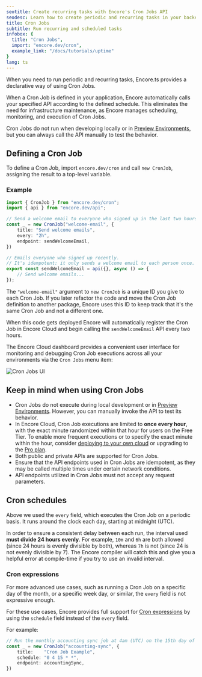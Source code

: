 ```yaml
---
seotitle: Create recurring tasks with Encore's Cron Jobs API
seodesc: Learn how to create periodic and recurring tasks in your backend application using Encore's Cron Jobs API.
title: Cron Jobs
subtitle: Run recurring and scheduled tasks
infobox: {
  title: "Cron Jobs",
  import: "encore.dev/cron",
  example_link: "/docs/tutorials/uptime"
}
lang: ts
---
```


When you need to run periodic and recurring tasks, Encore.ts provides a declarative way of using Cron Jobs.

When a Cron Job is defined in your application, Encore automatically calls your specified API according to the defined schedule. This eliminates the need for infrastructure maintenance, as Encore manages scheduling, monitoring, and execution of Cron Jobs.

<Callout type="info">

Cron Jobs do not run when developing locally or in [Preview Environments](/docs/platform/deploy/preview-environments), but you can always call the API manually to test the behavior.

</Callout>

<GitHubLink
    href="https://github.com/encoredev/examples/tree/main/ts/uptime"
    desc="Uptime Monitoring app that uses a Cron Job to periodically check the uptime of a website."
/>

## Defining a Cron Job

To define a Cron Job, import `encore.dev/cron` and call `new CronJob`, assigning the result to a top-level variable.

### Example

```ts
import { CronJob } from "encore.dev/cron";
import { api } from "encore.dev/api";

// Send a welcome email to everyone who signed up in the last two hours.
const _ = new CronJob("welcome-email", {
	title: "Send welcome emails",
	every: "2h",
	endpoint: sendWelcomeEmail,
})

// Emails everyone who signed up recently.
// It's idempotent: it only sends a welcome email to each person once.
export const sendWelcomeEmail = api({}, async () => {
	// Send welcome emails...
});
```

The `"welcome-email"` argument to `new CronJob` is a unique ID you give to each Cron Job.
If you later refactor the code and move the Cron Job definition to another package,
Encore uses this ID to keep track that it's the same Cron Job and not a different one.

When this code gets deployed Encore will automatically register the Cron Job in Encore Cloud
and begin calling the `sendWelcomeEmail` API every two hours.

The Encore Cloud dashboard provides a convenient user interface for monitoring and debugging
Cron Job executions across all your environments via the `Cron Jobs` menu item:

![Cron Jobs UI](/assets/docs/cron.png)

## Keep in mind when using Cron Jobs

- Cron Jobs do not execute during local development or in [Preview Environments](/docs/platform/deploy/preview-environments). However, you can manually invoke the API to test its behavior.
- In Encore Cloud, Cron Job executions are limited to **once every hour**, with the exact minute randomized within that hour for users on the Free Tier. To enable more frequent executions or to specify the exact minute within the hour, consider [deploying to your own cloud](/docs/platform/deploy/own-cloud) or upgrading to the [Pro plan](/pricing).
- Both public and private APIs are supported for Cron Jobs.
- Ensure that the API endpoints used in Cron Jobs are idempotent, as they may be called multiple times under certain network conditions.
- API endpoints utilized in Cron Jobs must not accept any request parameters.

## Cron schedules

Above we used the `every` field, which executes the Cron Job on a periodic basis.
It runs around the clock each day, starting at midnight (UTC).

In order to ensure a consistent delay between each run, the interval used **must divide 24 hours evenly**.
For example, `10m` and `6h` are both allowed (since 24 hours is evenly divisible by both),
whereas `7h` is not (since 24 is not evenly divisible by 7).
The Encore compiler will catch this and give you a helpful error at compile-time if you try to use an invalid interval.

### Cron expressions

For more advanced use cases, such as running a Cron Job on a specific day of the month, or a specific week day, or similar,
the `every` field is not expressive enough.

For these use cases, Encore provides full support for [Cron expressions](https://en.wikipedia.org/wiki/Cron) by using the `schedule` field
instead of the `every` field.

For example:

```ts
// Run the monthly accounting sync job at 4am (UTC) on the 15th day of each month.
const _ = new CronJob("accounting-sync", {
	title:    "Cron Job Example",
	schedule: "0 4 15 * *",
	endpoint: accountingSync,
})
```
